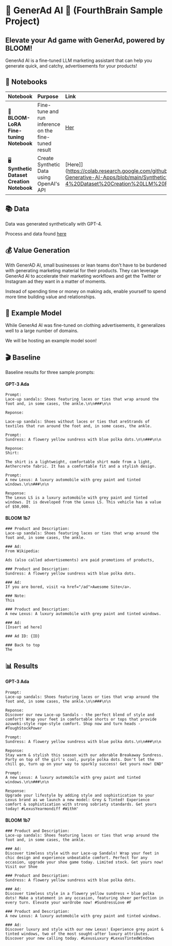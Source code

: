 # 💮 GenerAd AI 💮 (FourthBrain Sample Project)
## Elevate your Ad game with GenerAd, powered by BLOOM!
GenerAd AI is a fine-tuned LLM marketing assistant that can help you generate quick, and catchy, advertisements for your products!

## 📔 Notebooks
| Notebook | Purpose | Link                                                                                           |
| :-------- | :-------- | :------------------------------------------------------------------------------------------------ |
|  🌼**BLOOM-LoRA Fine-tuning Notebook**  | Fine-tune and run inference on the fine-tuned result | [Her](https://colab.research.google.com/drive/12qOhhGyoh7qSm1eqeMCbvv63EObH2TBH?usp=sharing) |
|  🖥️ **Synthetic Dataset Creation Notebook**  | Create Synthetic Data using OpenAI's API | [Here]](https://colab.research.google.com/github/bensethbell/Building-Generative-AI-Apps/blob/main/Synthetic%20GPT-4%20Dataset%20Creation%20LLM%20Prompts.ipynb))   |

## 📚 Data
Data was generated synthetically with GPT-4. 

Process and data found [here](https://huggingface.co/datasets/c-s-ale/Product-Descriptions-and-Ads)

## 💰 Value Generation
With GenerAD AI, small businesses or lean teams don't have to be burdened with generating marketing material for their products. They can leverage GenerAd AI to accelerate their marketing workflows and get the Twitter or Instagram ad they want in a matter of moments. 

Instead of spending time or money on making ads, enable yourself to spend more time building value and relationships.

## 🤖 Example Model
While GenerAd AI was fine-tuned on clothing advertisements, it generalizes well to a large number of domains. 

We will be hosting an example model soon!

## 🎬 Baseline

Baseline results for three sample prompts:

#### GPT-3 Ada

```
Prompt: 
Lace-up sandals: Shoes featuring laces or ties that wrap around the foot and, in some cases, the ankle.\n\n###\n\n

Reponse: 

Lace-up sandals: Shoes without laces or ties that areStrands of textiles that run around the foot and, in some cases, the ankle.
```

```
Prompt:
Sundress: A flowery yellow sundress with blue polka dots.\n\n###\n\n

Reponse:
Shirt:

The shirt is a lightweight, comfortable shirt made from a light, Aethercrete fabric. It has a comfortable fit and a stylish design.
```

```
Prompt:
A new Lexus: A luxury automobile with grey paint and tinted windows.\n\n###\n\n

Response:
The Lexus LS is a luxury automobile with grey paint and tinted windows. It is developed from the Lexus LS. This vehicle has a value of $50,000.
```

#### BLOOM 1b7

```
### Product and Description:
Lace-up sandals: Shoes featuring laces or ties that wrap around the foot and, in some cases, the ankle.

### Ad:
From Wikipedia:

Ads (also called advertisements) are paid promotions of products,
```

```
### Product and Description:
Sundress: A flowery yellow sundress with blue polka dots.

### Ad:
If you are bored, visit <a href="/ad">Awesome Site</a>.

### Note:
This
```

```
### Product and Description:
A new Lexus: A luxury automobile with grey paint and tinted windows.

### Ad:
[Insert ad here]

### Ad ID: {ID}

### Back to top
The
```

## 📊 Results

#### GPT-3 Ada

```
Prompt: 
Lace-up sandals: Shoes featuring laces or ties that wrap around the foot and, in some cases, the ankle.\n\n###\n\n

Reponse: 
Discover our new Lace-up Sandals - the perfect blend of style and comfort! Wrap your feet in comfortable shorts or tops that provide azuweki-style rope-style comfort. Shop now and turn heads - #ToughStockPower

```

```
Prompt:
Sundress: A flowery yellow sundress with blue polka dots.\n\n###\n\n

Reponse:
Stay warm & stylish this season with our adorable Breakaway Sundress. Party on top of the girl's cool, purple polka dots. Don't let the chill go, turn up on your way to sparkly success! Get yours now! END"

```

```
Prompt:
A new Lexus: A luxury automobile with grey paint and tinted windows.\n\n###\n\n

Response:
Upgrade your lifestyle by adding style and sophistication to your Lexus brand as we launch a new model: Grey & Tinted! Experience comfort & sophistication with strong sobriety standards. Get yours today! #LexusYearmondiff #WithH'
```

#### BLOOM 1b7

```
### Product and Description:
Lace-up sandals: Shoes featuring laces or ties that wrap around the foot and, in some cases, the ankle.

### Ad:
Discover timeless style with our Lace-up Sandals! Wrap your feet in chic design and experience unbeatable comfort. Perfect for any occasion, upgrade your shoe game today. Limited stock. Get yours now! Visit our Shoe
```

```
### Product and Description:
Sundress: A flowery yellow sundress with blue polka dots.

### Ad:
Discover timeless style in a flowery yellow sundress + blue polka dots! Make a statement in any occasion, featuring sheer perfection in every turn. Elevate your wardrobe now! #SundressLove #F
```

```
### Product and Description:
A new Lexus: A luxury automobile with grey paint and tinted windows.

### Ad:
Discover luxury and style with our new Lexus! Experience grey paint & tinted windows, two of the most sought-after luxury attributes. Discover your new calling today. #LexusLuxury #LexusTintedWindows
```



